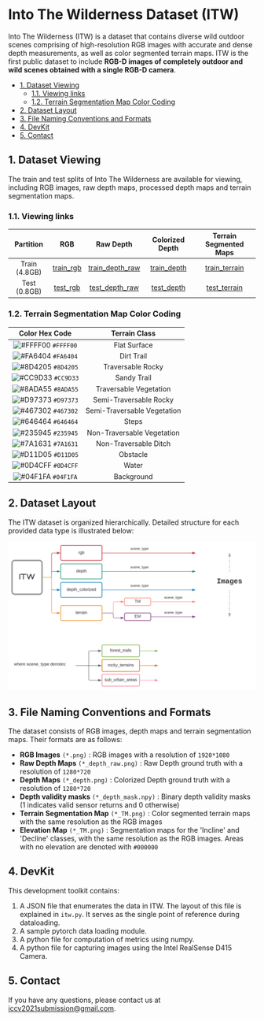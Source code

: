 # Into The Wilderness Dataset (ITW)
Into The Wilderness (ITW) is a dataset that contains diverse wild outdoor scenes comprising of high-resolution RGB images with accurate and dense depth measurements, as well as color segmented terrain maps. ITW is the first public dataset to include **RGB-D images of completely outdoor and wild scenes obtained with a single RGB-D camera**.

- [1. Dataset Viewing](#1-dataset-viewing)
  - [1.1. Viewing links](#11-viewing-links)
  - [1.2. Terrain Segmentation Map Color Coding](#12-terrain-segmentation-map-color-coding)
- [2. Dataset Layout](#2-dataset-layout)
- [3. File Naming Conventions and Formats](#3-file-naming-conventions-and-formats)
- [4. DevKit](#4-devkit)
- [5. Contact](#5-contact)

## 1. Dataset Viewing

The train and test splits of Into The Wilderness are available for viewing, including RGB images, raw depth maps, processed depth maps and terrain segmentation maps.

### 1.1. Viewing links


|     Partition      |                     RGB                      | Raw Depth                                           |             Colorized Depth           | Terrain Segmented Maps |
| :----------------: | :------------------------------------------: | :-------------------------------------------------: | :-------------------------------------: | :------------: |
|    Train (4.8GB)    | [train_rgb](http://diode-dataset.s3.amazonaws.com/train.tar.gz) | [train_depth_raw](https://pan.baidu.com/s/1Ga9v6jVzyxfu1TUWJzo7mA) | [train_depth](http://diode-dataset.s3.amazonaws.com/train.tar.gz) | [train_terrain](http://diode-dataset.s3.amazonaws.com/train.tar.gz) |
| Test (0.8GB) | [test_rgb](http://diode-dataset.s3.amazonaws.com/train.tar.gz) | [test_depth_raw](https://drive.google.com/drive/folders/1FsW4dHCppSDe-5_mJglHOhDQoQnGSFyO?usp=sharing) | [test_depth](https://drive.google.com/drive/folders/1cBCCPU5hcWdWDfdof1QIeLIl4GHzx0qu?usp=sharing) | [test_terrain](https://drive.google.com/drive/folders/1YhsEDsChikt1XLNuHYUIDoEsTVbLsDIj?usp=sharing) |

### 1.2. Terrain Segmentation Map Color Coding

| Color Hex Code | Terrain Class |
| :-: | :-: |
| ![#FFFF00](https://via.placeholder.com/15/FFFF00/000000?text=+) `#FFFF00` | Flat Surface |  
| ![#FA6404](https://via.placeholder.com/15/FA6404/000000?text=+) `#FA6404` | Dirt Trail |  
| ![#8D4205](https://via.placeholder.com/15/8D4205/000000?text=+) `#8D4205` | Traversable Rocky |  
| ![#CC9D33](https://via.placeholder.com/15/CC9D33/000000?text=+) `#CC9D33` | Sandy Trail |  
| ![#8ADA55](https://via.placeholder.com/15/8ADA55/000000?text=+) `#8ADA55` | Traversable Vegetation |  
| ![#D97373](https://via.placeholder.com/15/D97373/000000?text=+) `#D97373` | Semi-Traversable Rocky |  
| ![#467302](https://via.placeholder.com/15/467302/000000?text=+) `#467302` | Semi-Traversable Vegetation |  
| ![#646464](https://via.placeholder.com/15/646464/000000?text=+) `#646464` | Steps |  
| ![#235945](https://via.placeholder.com/15/235945/000000?text=+) `#235945` | Non-Traversable Vegetation |  
| ![#7A1631](https://via.placeholder.com/15/7A1631/000000?text=+) `#7A1631` | Non-Traversable Ditch |  
| ![#D11D05](https://via.placeholder.com/15/D11D05/000000?text=+) `#D11D05` | Obstacle |  
| ![#0D4CFF](https://via.placeholder.com/15/0D4CFF/000000?text=+) `#0D4CFF` | Water |  
| ![#04F1FA](https://via.placeholder.com/15/04F1FA/000000?text=+) `#04F1FA` | Background |  


## 2. Dataset Layout
The ITW dataset is organized hierarchically. Detailed structure for each provided data type is illustrated below:

![Layout](dataset_layout.svg)

## 3. File Naming Conventions and Formats
The dataset consists of RGB images, depth maps and terrain segmentation maps. Their formats are as follows:
- **RGB Images** `(*.png)` : RGB images with a resolution of `1920*1080`
- **Raw Depth Maps** `(*_depth_raw.png)` : Raw Depth ground truth with a resolution of `1280*720`
- **Depth Maps** `(*_depth.png)` : Colorized Depth ground truth with a resolution of `1280*720`
- **Depth validity masks** `(*_depth_mask.npy)` : Binary depth validity masks (1 indicates valid sensor returns and 0 otherwise)
- **Terrain Segmentation Map** `(*_TM.png)` : Color segmented terrain maps with the same resolution as the RGB images
- **Elevation Map** `(*_TM.png)` : Segmentation maps for the 'Incline' and 'Decline' classes, with the same resolution as the RGB images. Areas with no elevation are denoted with `#000000`

## 4. DevKit
This development toolkit contains:
1. A JSON file that enumerates the data in ITW. The layout of this file is explained in `itw.py`. It serves as the single point of reference during dataloading.
2. A sample pytorch data loading module.
3. A python file for computation of metrics using numpy.
4. A python file for capturing images using the Intel RealSense D415 Camera.

## 5. Contact
If you have any questions, please contact us at [iccv2021submission@gmail.com](iccv2021submission@gmail.com).
